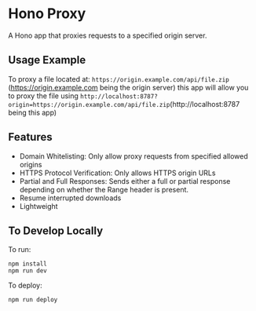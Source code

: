 # Hono Proxy

A Hono app that proxies requests to a specified origin server.

## Usage Example

To proxy a file located at: `https://origin.example.com/api/file.zip` (https://origin.example.com being the origin server) this app will allow you to proxy the file using
`http://localhost:8787?origin=https://origin.example.com/api/file.zip`(http://localhost:8787 being this app)

## Features

- Domain Whitelisting: Only allow proxy requests from specified allowed origins
- HTTPS Protocol Verification: Only allows HTTPS origin URLs
- Partial and Full Responses: Sends either a full or partial response depending on whether the Range header is present.
- Resume interrupted downloads
- Lightweight

## To Develop Locally

To run:

```
npm install
npm run dev
```

To deploy:

```
npm run deploy
```
